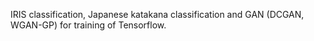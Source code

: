 IRIS classification, Japanese katakana classification and GAN (DCGAN, WGAN-GP) for training of Tensorflow.
